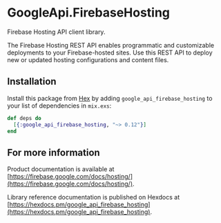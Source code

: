 # GoogleApi.FirebaseHosting

Firebase Hosting API client library.

The Firebase Hosting REST API enables programmatic and customizable deployments to your Firebase-hosted sites. Use this REST API to deploy new or updated hosting configurations and content files.

## Installation

Install this package from [Hex](https://hex.pm) by adding
`google_api_firebase_hosting` to your list of dependencies in `mix.exs`:

```elixir
def deps do
  [{:google_api_firebase_hosting, "~> 0.12"}]
end
```

## For more information

Product documentation is available at [https://firebase.google.com/docs/hosting/](https://firebase.google.com/docs/hosting/).

Library reference documentation is published on Hexdocs at
[https://hexdocs.pm/google_api_firebase_hosting](https://hexdocs.pm/google_api_firebase_hosting).
